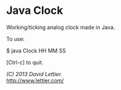 # Java Clock

Working/ticking analog clock made in Java.

To use:

$ java Clock HH MM SS

[Ctrl-c] to quit.

_(C) 2013 David Lettier._  
http://www.lettier.com/